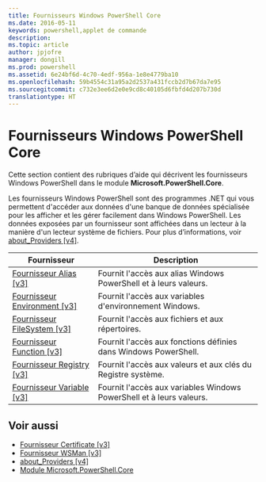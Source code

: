 ```yaml
---
title: Fournisseurs Windows PowerShell Core
ms.date: 2016-05-11
keywords: powershell,applet de commande
description: 
ms.topic: article
author: jpjofre
manager: dongill
ms.prod: powershell
ms.assetid: 6e24bf6d-4c70-4edf-956a-1e8e4779ba10
ms.openlocfilehash: 59b4554c31a95a2d2537a431fccb2d7b67da7e95
ms.sourcegitcommit: c732e3ee6d2e0e9cd8c40105d6fbfd4d207b730d
translationtype: HT
---
```

# <a name="windows-powershell-core-providers"></a>Fournisseurs Windows PowerShell Core
Cette section contient des rubriques d’aide qui décrivent les fournisseurs Windows PowerShell dans le module **Microsoft.PowerShell.Core**.

Les fournisseurs Windows PowerShell sont des programmes .NET qui vous permettent d'accéder aux données d'une banque de données spécialisée pour les afficher et les gérer facilement dans Windows PowerShell. Les données exposées par un fournisseur sont affichées dans un lecteur à la manière d'un lecteur système de fichiers. Pour plus d’informations, voir [about_Providers [v4]](https://technet.microsoft.com/en-us/library/2d9b3f32-be78-49ad-a547-21231c803242).

|Fournisseur|Description|
|------------|---------------|
|[Fournisseur Alias [v3]](https://technet.microsoft.com/en-us/library/dce3f872-aeff-4eb2-8b38-876cd612fc29)|Fournit l'accès aux alias Windows PowerShell et à leurs valeurs.|
|[Fournisseur Environment [v3]](https://technet.microsoft.com/en-us/library/94fcd05d-e702-4706-9b7d-ad7e5fd0ec09)|Fournit l'accès aux variables d'environnement Windows.|
|[Fournisseur FileSystem [v3]](https://technet.microsoft.com/en-us/library/0e494537-dfdf-437a-8b27-c21e30aa1f9f)|Fournit l'accès aux fichiers et aux répertoires.|
|[Fournisseur Function [v3]](https://technet.microsoft.com/en-us/library/7dfc92f4-9a88-4399-978d-6d5d224b3e76)|Fournit l'accès aux fonctions définies dans Windows PowerShell.|
|[Fournisseur Registry [v3]](https://technet.microsoft.com/en-us/library/d3c8013c-8caa-48d7-9feb-bfef0d95926e)|Fournit l'accès aux valeurs et aux clés du Registre système.|
|[Fournisseur Variable [v3]](https://technet.microsoft.com/en-us/library/78dbcbbd-7946-4b9b-b75b-146f247f821c)|Fournit l'accès aux variables Windows PowerShell et à leurs valeurs.|

## <a name="see-also"></a>Voir aussi
- [Fournisseur Certificate [v3]](https://technet.microsoft.com/en-us/library/3f743541-d0c6-4670-809a-b16fb01f7c4d)
- [Fournisseur WSMan [v3]](https://technet.microsoft.com/en-us/library/4c3d8d36-4f7a-4211-996f-64110e4b2eb7)
- [about_Providers [v4]](https://technet.microsoft.com/en-us/library/2d9b3f32-be78-49ad-a547-21231c803242)
- [Module Microsoft.PowerShell.Core](Microsoft.PowerShell.Core-Module.md)


